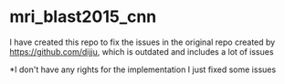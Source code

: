 # mri_blast2015_cnn
I have created this repo to fix the issues in the original repo created by https://github.com/dijju, which is outdated and includes a lot of issues

*I don't have any rights for the implementation I just fixed some issues
